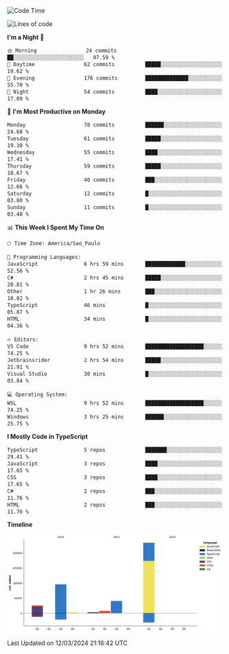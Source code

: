 <!--START_SECTION:waka-->
![Code Time](http://img.shields.io/badge/Code%20Time-2%2C348%20hrs%203%20mins-blue)

![Lines of code](https://img.shields.io/badge/From%20Hello%20World%20I%27ve%20Written-408.6%20thousand%20lines%20of%20code-blue)

**I'm a Night 🦉** 

```text
🌞 Morning                24 commits          ██░░░░░░░░░░░░░░░░░░░░░░░   07.59 % 
🌆 Daytime                62 commits          █████░░░░░░░░░░░░░░░░░░░░   19.62 % 
🌃 Evening                176 commits         ██████████████░░░░░░░░░░░   55.70 % 
🌙 Night                  54 commits          ████░░░░░░░░░░░░░░░░░░░░░   17.09 % 
```
📅 **I'm Most Productive on Monday** 

```text
Monday                   78 commits          ██████░░░░░░░░░░░░░░░░░░░   24.68 % 
Tuesday                  61 commits          █████░░░░░░░░░░░░░░░░░░░░   19.30 % 
Wednesday                55 commits          ████░░░░░░░░░░░░░░░░░░░░░   17.41 % 
Thursday                 59 commits          █████░░░░░░░░░░░░░░░░░░░░   18.67 % 
Friday                   40 commits          ███░░░░░░░░░░░░░░░░░░░░░░   12.66 % 
Saturday                 12 commits          █░░░░░░░░░░░░░░░░░░░░░░░░   03.80 % 
Sunday                   11 commits          █░░░░░░░░░░░░░░░░░░░░░░░░   03.48 % 
```


📊 **This Week I Spent My Time On** 

```text
🕑︎ Time Zone: America/Sao_Paulo

💬 Programming Languages: 
JavaScript               6 hrs 59 mins       █████████████░░░░░░░░░░░░   52.56 % 
C#                       2 hrs 45 mins       █████░░░░░░░░░░░░░░░░░░░░   20.81 % 
Other                    1 hr 26 mins        ███░░░░░░░░░░░░░░░░░░░░░░   10.82 % 
TypeScript               46 mins             █░░░░░░░░░░░░░░░░░░░░░░░░   05.87 % 
HTML                     34 mins             █░░░░░░░░░░░░░░░░░░░░░░░░   04.36 % 

🔥 Editors: 
VS Code                  9 hrs 52 mins       ███████████████████░░░░░░   74.25 % 
Jetbrainsrider           2 hrs 54 mins       █████░░░░░░░░░░░░░░░░░░░░   21.91 % 
Visual Studio            30 mins             █░░░░░░░░░░░░░░░░░░░░░░░░   03.84 % 

💻 Operating System: 
WSL                      9 hrs 52 mins       ███████████████████░░░░░░   74.25 % 
Windows                  3 hrs 25 mins       ██████░░░░░░░░░░░░░░░░░░░   25.75 % 
```

**I Mostly Code in TypeScript** 

```text
TypeScript               5 repos             ███████░░░░░░░░░░░░░░░░░░   29.41 % 
JavaScript               3 repos             ████░░░░░░░░░░░░░░░░░░░░░   17.65 % 
CSS                      3 repos             ████░░░░░░░░░░░░░░░░░░░░░   17.65 % 
C#                       2 repos             ███░░░░░░░░░░░░░░░░░░░░░░   11.76 % 
HTML                     2 repos             ███░░░░░░░░░░░░░░░░░░░░░░   11.76 % 
```



**Timeline**

![Lines of Code chart](https://raw.githubusercontent.com/jonhoffmam/jonhoffmam/master/assets/bar_graph.png)


 Last Updated on 12/03/2024 21:16:42 UTC
<!--END_SECTION:waka-->

